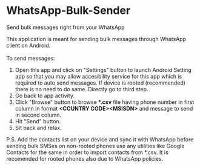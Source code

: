 # WhatsApp-Bulk-Sender
Send bulk messages right from your WhatsApp

This application is meant for sending bulk messages through WhatsApp client on Android.<br>
<br>
To send messages:<br>
<ol>
<li>Open this app and click on "Settings" button to launch Android Setting app so that you may allow accesibility service for this app which is required to auto send messages. If device is rooted (recommended) there is no need to do same. Directly go to third step.</li>
<li>Go back to app activity.</li>
<li>Click "Browse" button to browse <strong>*.csv</strong> file having phone number in first column in format <strong>&lt;COUNTRY CODE&gt;&lt;MSISDN&gt;</strong> and message to send in second column.</li>
<li>Hit "Send" button.</li>
<li>Sit back and relax.</li>
</ol>
P.S. Add the contacts list on your device and sync it with WhatsApp before sending bulk SMSes on non-rooted phones use any utilities like Google Contacts for the same in order to import contacts from *.csv. It is recomended for rooted phones also due to WhatsApp policies.
